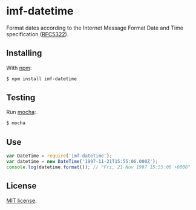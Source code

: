 # imf-datetime

Format dates according to the Internet Message Format Date and Time specification ([RFC5322](http://tools.ietf.org/html/rfc5322#section-3.3)).

## Installing

With [npm](http://npmjs.org/):

```sh
$ npm install imf-datetime
```

## Testing

Run [mocha](http://visionmedia.github.io/mocha/):

```sh
$ mocha
```

## Use

```js
var DateTime = require('imf-datetime');
var datetime = new DateTime('1997-11-21T15:55:06.000Z');
console.log(datetime.format()); // "Fri, 21 Nov 1997 15:55:06 +0000"
```

## License

[MIT license](LICENSE).